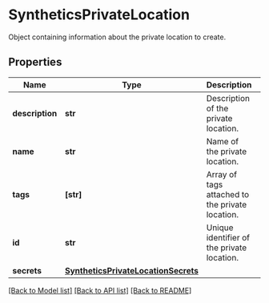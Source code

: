# SyntheticsPrivateLocation

Object containing information about the private location to create.

## Properties
Name | Type | Description | Notes
------------ | ------------- | ------------- | -------------
**description** | **str** | Description of the private location. | 
**name** | **str** | Name of the private location. | 
**tags** | **[str]** | Array of tags attached to the private location. | 
**id** | **str** | Unique identifier of the private location. | [optional] [readonly] 
**secrets** | [**SyntheticsPrivateLocationSecrets**](SyntheticsPrivateLocationSecrets.md) |  | [optional] 

[[Back to Model list]](README.md#documentation-for-models) [[Back to API list]](README.md#documentation-for-api-endpoints) [[Back to README]](README.md)


